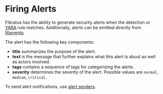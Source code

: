 # Firing Alerts

Fibratus has the ability to generate security alerts when the detection or [YARA](/yara/scanning) rule matches. Additionally, alerts can be emitted directly from [filaments](/alerts/filaments).

The alert has the following key components:

- **title** summarizes the purpose of the alert.
- **text** is the message that further explains what this alert is about as well as actors involved.
- **tags** contains a sequence of tags for categorizing the alerts.
- **severity** determines the severity of the alert. Possible values are `normal`, `medium`, `critical`.

To send alert notifications, use [alert senders](/alerts/senders).
